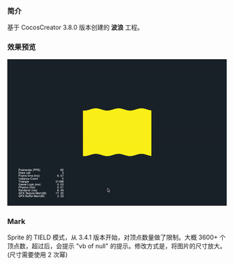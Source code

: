 ### 简介
基于 CocosCreator 3.8.0 版本创建的 **波浪** 工程。

### 效果预览
![image](../../../gif/202202/2022022504.gif)

### Mark
Sprite 的 TIELD 模式，从 3.4.1 版本开始，对顶点数量做了限制。大概 3600+ 个顶点数，超过后，会提示 "vb of null" 的提示。修改方式是，将图片的尺寸放大。(尺寸需要使用 2 次幂)